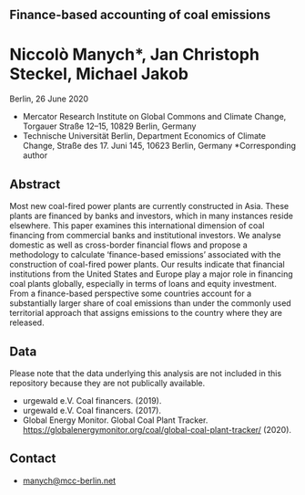 ## Finance-based accounting of coal emissions
# Niccolò Manych*, Jan Christoph Steckel, Michael Jakob
Berlin, 26 June 2020

* Mercator Research Institute on Global Commons and Climate Change, Torgauer Straße 12–15, 10829 Berlin, Germany
* Technische Universität Berlin, Department Economics of Climate Change, Straße des 17. Juni 145, 10623 Berlin, Germany
*Corresponding author

## Abstract
Most new coal-fired power plants are currently constructed in Asia. These plants are financed by banks and investors, which in many instances reside elsewhere. This paper examines this international dimension of coal financing from commercial banks and institutional investors. We analyse domestic as well as cross-border financial flows and propose a methodology to calculate ‘finance-based emissions’ associated with the construction of coal-fired power plants. Our results indicate that financial institutions from the United States and Europe play a major role in financing coal plants globally, especially in terms of loans and equity investment. From a finance-based perspective some countries account for a substantially larger share of coal emissions than under the commonly used territorial approach that assigns emissions to the country where they are released.

## Data
Please note that the data underlying this analysis are not included in this repository because they are not publically available.

* urgewald e.V. Coal financers. (2019).
* urgewald e.V. Coal financers. (2017).
* Global Energy Monitor. Global Coal Plant Tracker. https://globalenergymonitor.org/coal/global-coal-plant-tracker/ (2020).

## Contact
* manych@mcc-berlin.net
